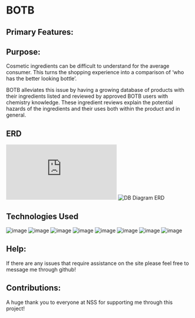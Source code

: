 # BOTB

## Primary Features:
 

  
## Purpose:
 Cosmetic ingredients can be difficult to understand for the average consumer. This turns the shopping experience into a comparison of ‘who has the better looking bottle’. 

  BOTB alleviates this issue by having a growing database of products with their ingredients listed and reviewed by approved BOTB users with chemistry knowledge. These ingredient reviews explain the potential hazards of the ingredients and their uses both within the product and in general. 

## ERD
![Stretch goals (3).pdf](https://github.com/tiffanyautumn/BOTB/files/9991276/Stretch.goals.3.pdf)
![DB Diagram ERD]([https://dbdiagram.io/d/63483812f0018a1c5ffb43d7)
  
 
##  Technologies Used
![image](https://user-images.githubusercontent.com/105528673/183157779-a08151c2-07d4-469a-b1bf-fa409416d6ea.png)
![image](https://user-images.githubusercontent.com/105528673/183157835-99e6ec8c-701a-445b-ac72-0e9127112edd.png)
![image](https://user-images.githubusercontent.com/105528673/183157888-59cfa84d-da1f-4adb-acf7-858c87b63a87.png)
![image](https://user-images.githubusercontent.com/105528673/183157933-3a0c3484-a02a-4734-b7a3-d6b1c2904b83.png)
![image](https://user-images.githubusercontent.com/105528673/183157976-5543fa85-504e-41ad-9e00-016e5ca1b7e5.png)
![image](https://user-images.githubusercontent.com/105528673/183158015-89d806bd-2894-46f5-a5cf-e9642f48a8f3.png)
![image](https://user-images.githubusercontent.com/105528673/183158127-8d8c783d-19ad-4213-af19-1f54d91be8cb.png)
![image](https://user-images.githubusercontent.com/105528673/183158164-e94a87d3-6bd8-497e-9770-4074141ee75a.png)

## Help: 
  If there are any issues that require assistance on the site please feel free to message me through github!
## Contributions: 
  A huge thank you to everyone at NSS for supporting me through this project!
  


